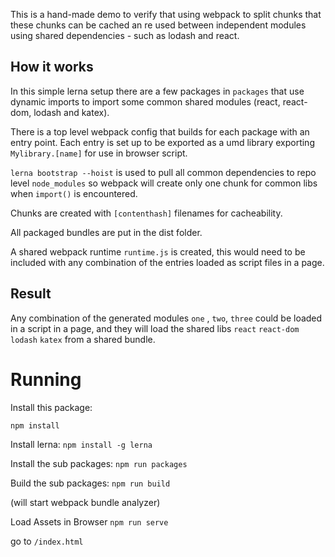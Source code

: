 This is a hand-made demo to verify that using webpack to split chunks that these chunks can be cached an re used between independent modules using shared dependencies -  such as lodash and react.

## How it works

In this simple lerna setup there are a few packages in `packages` that use dynamic imports to import some common shared modules (react, react-dom, lodash and katex).

There is a top level webpack config that builds for each package with an entry point.
Each entry is set up to be exported as a umd library exporting `Mylibrary.[name]` for use in browser script.

`lerna bootstrap --hoist` is used to pull all common dependencies to repo level `node_modules` so webpack will create only one chunk for common libs when `import()` is encountered.

Chunks are created with `[contenthash]` filenames for cacheability.

All packaged bundles are put in the dist folder.

A shared webpack runtime `runtime.js` is created, this would need to be included with any combination of the entries loaded as script files in a page.



## Result

Any combination of the generated modules `one` , `two`, `three` could be loaded in a script in a page, and they will load the shared libs `react` `react-dom` `lodash` `katex` from a shared bundle.


# Running

Install this package:

`npm install`

Install lerna:
`npm install -g lerna`


Install the sub packages:
`npm run packages`

Build the sub packages:
`npm run build`

(will start webpack bundle analyzer)

Load Assets in Browser
`npm run serve`

go to `/index.html`

